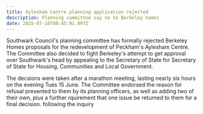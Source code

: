 ```yaml
---
title: Aylesham Centre planning application rejected
description: Planning committee say no to Berkeley homes
date: 2025-07-16T08:45:02.097Z
---
```

Southwark Council's planning committee has formally rejected Berkeley Homes proposals for the redevelopment of Peckham's Aylesham Centre.  The Committee also decided to fight Berkeley's attempt to get approval over Southwark's head by appealing to the Secretary of State for Secretary of State for Housing, Communities and Local Government.

The decsions were taken after a marathon meeting, lasting nearly six hours on the evening Tues 15 June.  The Committee endorsed the reason for refusal presented to them by its planning officers, as well as adding two of their own, plus  a further rquirement that one issue be returned to them for a final decision.  following the inquiry